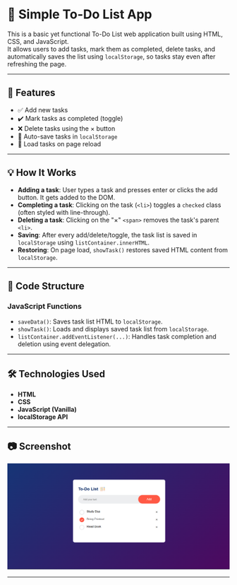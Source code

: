 # 📝 Simple To-Do List App

This is a basic yet functional To-Do List web application built using HTML, CSS, and JavaScript.  
It allows users to add tasks, mark them as completed, delete tasks, and automatically saves the list using `localStorage`, so tasks stay even after refreshing the page.

---

## 🚀 Features

- ✅ Add new tasks
- ✔️ Mark tasks as completed (toggle)
- ❌ Delete tasks using the × button
- 💾 Auto-save tasks in `localStorage`
- 🔁 Load tasks on page reload

---

## 💡 How It Works

- **Adding a task**: User types a task and presses enter or clicks the add button. It gets added to the DOM.
- **Completing a task**: Clicking on the task (`<li>`) toggles a `checked` class (often styled with line-through).
- **Deleting a task**: Clicking on the "×" `<span>` removes the task's parent `<li>`.
- **Saving**: After every add/delete/toggle, the task list is saved in `localStorage` using `listContainer.innerHTML`.
- **Restoring**: On page load, `showTask()` restores saved HTML content from `localStorage`.

---

## 🧱 Code Structure

### JavaScript Functions

- `saveData()`: Saves task list HTML to `localStorage`.
- `showTask()`: Loads and displays saved task list from `localStorage`.
- `listContainer.addEventListener(...)`: Handles task completion and deletion using event delegation.

---

## 🛠 Technologies Used

- **HTML**
- **CSS**
- **JavaScript (Vanilla)**
- **localStorage API**

---

## 📷 Screenshot

![Todo App Preview](images/Screenshot.png)


---
 

